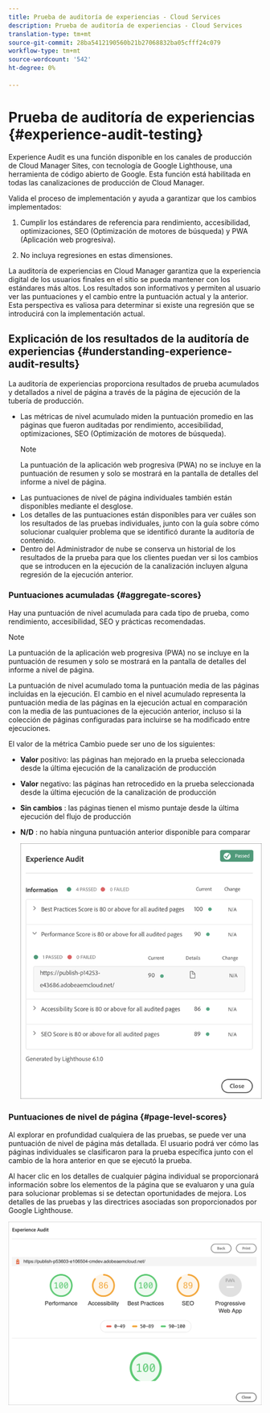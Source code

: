 ```yaml
---
title: Prueba de auditoría de experiencias - Cloud Services
description: Prueba de auditoría de experiencias - Cloud Services
translation-type: tm+mt
source-git-commit: 28ba5412190560b21b27068832ba05cfff24c079
workflow-type: tm+mt
source-wordcount: '542'
ht-degree: 0%

---
```



# Prueba de auditoría de experiencias {#experience-audit-testing}

Experience Audit es una función disponible en los canales de producción de Cloud Manager Sites, con tecnología de Google Lighthouse, una herramienta de código abierto de Google. Esta función está habilitada en todas las canalizaciones de producción de Cloud Manager.

Valida el proceso de implementación y ayuda a garantizar que los cambios implementados:

1. Cumplir los estándares de referencia para rendimiento, accesibilidad, optimizaciones, SEO (Optimización de motores de búsqueda) y PWA (Aplicación web progresiva).

1. No incluya regresiones en estas dimensiones.

La auditoría de experiencias en Cloud Manager garantiza que la experiencia digital de los usuarios finales en el sitio se pueda mantener con los estándares más altos. Los resultados son informativos y permiten al usuario ver las puntuaciones y el cambio entre la puntuación actual y la anterior. Esta perspectiva es valiosa para determinar si existe una regresión que se introducirá con la implementación actual.

## Explicación de los resultados de la auditoría de experiencias {#understanding-experience-audit-results}

La auditoría de experiencias proporciona resultados de prueba acumulados y detallados a nivel de página a través de la página de ejecución de la tubería de producción.

* Las métricas de nivel acumulado miden la puntuación promedio en las páginas que fueron auditadas por rendimiento, accesibilidad, optimizaciones, SEO (Optimización de motores de búsqueda).
   >[!NOTE]
   >La puntuación de la aplicación web progresiva (PWA) no se incluye en la puntuación de resumen y solo se mostrará en la pantalla de detalles del informe a nivel de página.
* Las puntuaciones de nivel de página individuales también están disponibles mediante el desglose.
* Los detalles de las puntuaciones están disponibles para ver cuáles son los resultados de las pruebas individuales, junto con la guía sobre cómo solucionar cualquier problema que se identificó durante la auditoría de contenido.
* Dentro del Administrador de nube se conserva un historial de los resultados de la prueba para que los clientes puedan ver si los cambios que se introducen en la ejecución de la canalización incluyen alguna regresión de la ejecución anterior.

### Puntuaciones acumuladas {#aggregate-scores}

Hay una puntuación de nivel acumulada para cada tipo de prueba, como rendimiento, accesibilidad, SEO y prácticas recomendadas.
>[!NOTE]
>La puntuación de la aplicación web progresiva (PWA) no se incluye en la puntuación de resumen y solo se mostrará en la pantalla de detalles del informe a nivel de página.

La puntuación de nivel acumulado toma la puntuación media de las páginas incluidas en la ejecución. El cambio en el nivel acumulado representa la puntuación media de las páginas en la ejecución actual en comparación con la media de las puntuaciones de la ejecución anterior, incluso si la colección de páginas configuradas para incluirse se ha modificado entre ejecuciones.

El valor de la métrica Cambio puede ser uno de los siguientes:

* **Valor** positivo: las páginas han mejorado en la prueba seleccionada desde la última ejecución de la canalización de producción

* **Valor** negativo: las páginas han retrocedido en la prueba seleccionada desde la última ejecución de la canalización de producción

* **Sin cambios** : las páginas tienen el mismo puntaje desde la última ejecución del flujo de producción

* **N/D** : no había ninguna puntuación anterior disponible para comparar

   ![](/help/implementing/cloud-manager/assets/exp-audit-1.png)


### Puntuaciones de nivel de página {#page-level-scores}

Al explorar en profundidad cualquiera de las pruebas, se puede ver una puntuación de nivel de página más detallada. El usuario podrá ver cómo las páginas individuales se clasificaron para la prueba específica junto con el cambio de la hora anterior en que se ejecutó la prueba.

Al hacer clic en los detalles de cualquier página individual se proporcionará información sobre los elementos de la página que se evaluaron y una guía para solucionar problemas si se detectan oportunidades de mejora. Los detalles de las pruebas y las directrices asociadas son proporcionados por Google Lighthouse.

![](/help/implementing/cloud-manager/assets/exp-audit-2.png)

